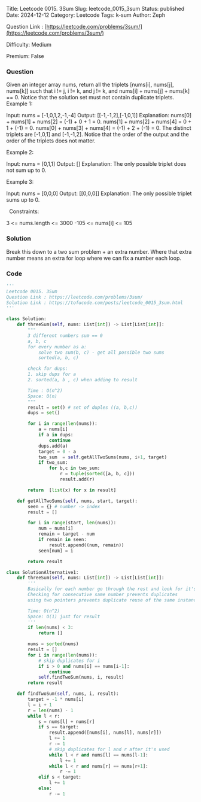 Title: Leetcode 0015. 3Sum
Slug: leetcode_0015_3sum
Status: published
Date: 2024-12-12
Category: Leetcode
Tags: k-sum
Author: Zeph

Question Link : [https://leetcode.com/problems/3sum/](https://leetcode.com/problems/3sum/)

Difficulty: Medium

Premium: False

### Question
Given an integer array nums, return all the triplets [nums[i], nums[j], nums[k]] such that i != j, i != k, and j != k, and nums[i] + nums[j] + nums[k] == 0.
Notice that the solution set must not contain duplicate triplets.
 
Example 1:

Input: nums = [-1,0,1,2,-1,-4]
Output: [[-1,-1,2],[-1,0,1]]
Explanation: 
nums[0] + nums[1] + nums[2] = (-1) + 0 + 1 = 0.
nums[1] + nums[2] + nums[4] = 0 + 1 + (-1) = 0.
nums[0] + nums[3] + nums[4] = (-1) + 2 + (-1) = 0.
The distinct triplets are [-1,0,1] and [-1,-1,2].
Notice that the order of the output and the order of the triplets does not matter.

Example 2:

Input: nums = [0,1,1]
Output: []
Explanation: The only possible triplet does not sum up to 0.

Example 3:

Input: nums = [0,0,0]
Output: [[0,0,0]]
Explanation: The only possible triplet sums up to 0.

 
Constraints:

3 <= nums.length <= 3000
-105 <= nums[i] <= 105

### Solution

Break this down to a two sum problem + an extra number. Where that extra number means an extra for loop where we can fix a number each loop. 

### Code
```python
'''
Leetcode 0015. 3Sum
Question Link : https://leetcode.com/problems/3sum/
Solution Link : https://tofucode.com/posts/leetcode_0015_3sum.html
'''

class Solution:
    def threeSum(self, nums: List[int]) -> List[List[int]]:
        """
        3 different numbers sum == 0
        a, b, c
        for every number as a:
            solve two sum(b, c) - get all possible two sums
            sorted(a, b, c)

        check for dups:
        1. skip dups for a
        2. sorted(a, b , c) when adding to result

        Time : O(n^2)
        Space: O(n)
        """
        result = set() # set of duples ((a, b,c))
        dups = set()

        for i in range(len(nums)):
            a = nums[i]
            if a in dups:
                continue
            dups.add(a)
            target = 0 - a
            two_sum  = self.getAllTwoSums(nums, i+1, target)
            if two_sum:
                for b,c in two_sum:
                    r = tuple(sorted([a, b, c]))
                    result.add(r)

        return  [list(x) for x in result]

    def getAllTwoSums(self, nums, start, target):
        seen = {} # number -> index
        result = []

        for i in range(start, len(nums)):
            num = nums[i]
            remain = target - num
            if remain in seen:
                result.append((num, remain))
            seen[num] = i

        return result

class SolutionAlternative1:
    def threeSum(self, nums: List[int]) -> List[List[int]]:
        '''
        Basically for each number go through the rest and look for it's target with 2 pointers
        Checking for consecutive same number prevents duplicates
        using two pointers prevents duplicate reuse of the same instance of a number

        Time: O(n^2)
        Space: O(1) just for result
        '''
        if len(nums) < 3:
            return []

        nums = sorted(nums)
        result = []
        for i in range(len(nums)):
            # skip duplicates for i
            if i > 0 and nums[i] == nums[i-1]:
                continue
            self.findTwoSum(nums, i, result)
        return result

    def findTwoSum(self, nums, i, result):
        target = -1 * nums[i]
        l = i + 1
        r = len(nums) - 1
        while l < r:
            s = nums[l] + nums[r]
            if s == target:
                result.append([nums[i], nums[l], nums[r]])
                l += 1
                r -= 1
                # skip duplicates for l and r after it's used
                while l < r and nums[l] == nums[l-1]:
                    l += 1
                while l < r and nums[r] == nums[r+1]:
                    r -= 1
            elif s < target:
                l += 1
            else:
                r -= 1

```

